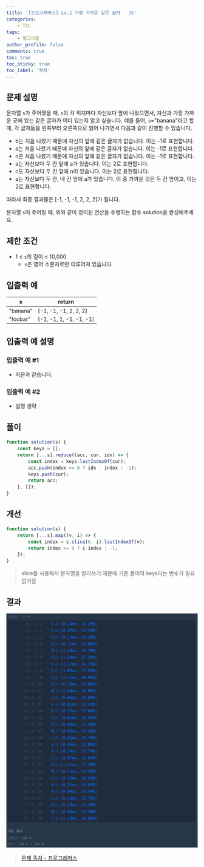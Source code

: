 ```yaml
---
title: '[프로그래머스] Lv.1 가장 가까운 같은 글자 - JS'
categories:
    - TIL
tags:
    - 알고리즘
author_profile: false
comments: true
toc: true
toc_sticky: true
toc_label: '목차'
---
```


## 문제 설명
문자열 `s`가 주어졌을 때, `s`의 각 위치마다 자신보다 앞에 나왔으면서, 자신과 가장 가까운 곳에 있는 같은 글자가 어디 있는지 알고 싶습니다.
예를 들어, `s`="banana"라고 할 때,  각 글자들을 왼쪽부터 오른쪽으로 읽어 나가면서 다음과 같이 진행할 수 있습니다.

* b는 처음 나왔기 때문에 자신의 앞에 같은 글자가 없습니다. 이는 -1로 표현합니다.
* a는 처음 나왔기 때문에 자신의 앞에 같은 글자가 없습니다. 이는 -1로 표현합니다.
* n은 처음 나왔기 때문에 자신의 앞에 같은 글자가 없습니다. 이는 -1로 표현합니다.
* a는 자신보다 두 칸 앞에 a가 있습니다. 이는 2로 표현합니다.
* n도 자신보다 두 칸 앞에 n이 있습니다. 이는 2로 표현합니다.
* a는 자신보다 두 칸, 네 칸 앞에 a가 있습니다. 이 중 가까운 것은 두 칸 앞이고, 이는 2로 표현합니다.

따라서 최종 결과물은 [-1, -1, -1, 2, 2, 2]가 됩니다.

문자열 `s`이 주어질 때, 위와 같이 정의된 연산을 수행하는 함수 solution을 완성해주세요.

## 제한 조건
* 1 ≤ `s`의 길이 ≤ 10,000
    * `s`은 영어 소문자로만 이루어져 있습니다.

## 입출력 예

| s        | return                  |
|----------|-------------------------|
| "banana" | [-1, -1, -1, 2, 2, 2]   |
| "foobar" | [-1, -1, 1, -1, -1, -1] |

## 입출력 예 설명
### 입출력 예 #1
* 지문과 같습니다.

### 입출력 예 #2
* 설명 생략

## 풀이
```javascript
function solution(s) {
    const keys = [];
    return [...s].reduce((acc, cur, idx) => {
        const index = keys.lastIndexOf(cur);
        acc.push(index >= 0 ? idx - index : -1);
        keys.push(cur);
        return acc;
    }, []);
}
```

## 개선
```javascript
function solution(s) {
    return [...s].map((v, i) => {
        const index = s.slice(0, i).lastIndexOf(v);
        return index >= 0 ? i-index : -1;
    });
}
```
> slice를 사용해서 문자열을 잘라쓰기 때문에 기존 풀이의 keys라는 변수가 필요없어짐

## 결과
![result](/assets/images/2023/09/01/algorithm-46-result.png)

>[문제 출처 - 프로그래머스](https://school.programmers.co.kr/learn/courses/30/lessons/142086)